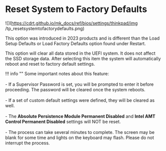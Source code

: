 # Reset System to Factory Defaults

![](https://cdrt.github.io/mk_docs/ref/bios/settings/thinkpad/img
   /tp_resetsystemtofactorydefaults.png)

This option was introduced in 2023 products and is different than the Load Setup Defaults or Load Factory Defaults option found under Restart.

This option will clear all data stored in the UEFI system.  It does not affect the SSD storage data. After selecting this item the system will automatically reboot and reset to factory default settings. 

!!! info ""
    Some important notes about this feature:<br><br>- If a Supervisor Password is set, you will be prompted to enter it before proceeding. The password will be cleared once the system reboots.<br><br>- If a set of custom default settings were defined, they will be cleared as well.<br><br>- The **Absolute Persistence Module Permanent Disabled** and **Intel AMT Control Permanent Disabled** settings will NOT be reset.<br><br>- The process can take several minutes to complete. The screen may be blank for some time and lights on the keyboard may flash.  Please do not interrupt the process.
